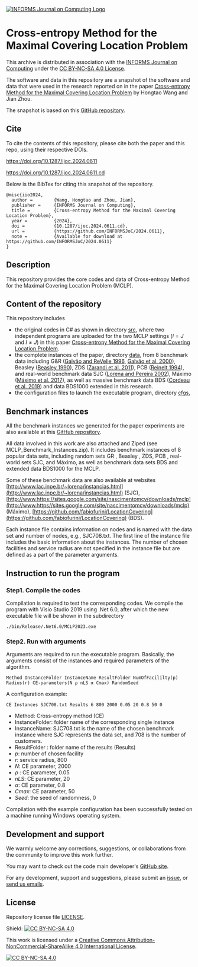 [![INFORMS Journal on Computing Logo](https://INFORMSJoC.github.io/logos/INFORMS_Journal_on_Computing_Header.jpg)](https://pubsonline.informs.org/journal/ijoc)

# Cross-entropy Method for the Maximal Covering Location Problem

This archive is distributed in association with the [INFORMS Journal on
Computing](https://pubsonline.informs.org/journal/ijoc) under the [CC BY-NC-SA 4.0 License](LICENSE).

The software and data in this repository are a snapshot of the software and data that were used in the research reported on in the paper [Cross-entropy Method for the Maximal Covering Location Problem](https://doi.org/10.1287/ijoc.2024.0611) by Hongtao Wang and Jian Zhou.

The snapshot is based on this [GitHub repository](https://github.com/HWangUPV/MCLP).

## Cite

To cite the contents of this repository, please cite both the paper and this repo, using their respective DOIs.

https://doi.org/10.1287/ijoc.2024.0611

https://doi.org/10.1287/ijoc.2024.0611.cd

Below is the BibTex for citing this snapshot of the repository.

```
@misc{iio2024,
  author =        {Wang, Hongtao and Zhou, Jian},
  publisher =     {INFORMS Journal on Computing},
  title =         {Cross-entropy Method for the Maximal Covering Location Problem},
  year =          {2024},
  doi =           {10.1287/ijoc.2024.0611.cd},
  url =           {https://github.com/INFORMSJoC/2024.0611},
  note =          {Available for download at https://github.com/INFORMSJoC/2024.0611}
}
```

## Description

This repository provides the core codes and data of Cross-entropy Method for the Maximal Covering Location Problem (MCLP).

## Content of the repository

This repository includes 

* the original codes in C# as shown in directory [src](src/), where two independent programs are uploaded for the two MCLP settings ($I=J$ and  $I \neq J$) in this paper [Cross-entropy Method for the Maximal Covering Location Problem](https://doi.org/10.1287/ijoc.2024.0611).
* the complete instances of the paper, directory [data](data/), from 8 benchmark data including G&R ([Galvão and ReVelle 1996](https://doi.org/10.1016/S0966-8349%2897%2983342-6), [Galvão et al. 2000](https://doi.org/10.1016/S0377-2217%2899%2900171-X)), Beasley ([Beasley 1990](https://www.tandfonline.com/doi/abs/10.1057/jors.1990.166)), ZDS ([Zarandi et al. 2011](https://www.sciencedirect.com/science/article/pii/S1026309811002100)), PCB ([Reinelt 1994](http://dx.doi.org/10.5772/5583)), and real-world benchmark data SJC ([Lorena and Pereira 2002](https://citeseerx.ist.psu.edu/document?repid=rep1&type=pdf&doi=75515a186e951958f8ed4a90362338f6b0646746)), Máximo ([Máximo et al. 2017](https://www.sciencedirect.com/science/article/abs/pii/S0305054816302131)), as well as massive benchmark data BDS ([Cordeau et al. 2019](https://www.sciencedirect.com/science/article/abs/pii/S0377221718310737)) and data BDS1000 extended in this research.
* the configuration files to launch the executable program, directory [cfgs](cfgs/),

## Benchmark instances

All the benchmark instances we generated for the paper experiments are also available at this [GitHub repository](https://github.com/HWangUPV/MCLP). 

All data involved in this work are also attached and Ziped (see MCLP_Benchmark_Instances.zip). It includes benchmark instances of 8 popular data sets, including random sets GR , Beasley , ZDS, PCB , real-world sets SJC, and Máximo, as well as benchmark data sets BDS and extended data BDS1000 for the MCLP.

Some of these benchmark data are also available at websites  [http://www.lac.inpe.br/~lorena/instancias.html](http://www.lac.inpe.br/~lorena/instancias.html)  (SJC),  [http://www.https://sites.google.com/site/nascimentomcv/downloads/mclp](http://www.https//sites.google.com/site/nascimentomcv/downloads/mclp)  (Máximo),  [https://github.com/fabiofurini/LocationCovering](https://github.com/fabiofurini/LocationCovering)  (BDS).

Each instance file contains information on nodes and is named with the data set and number of nodes, e.g., SJC708.txt. The first line of the instance file includes the basic information about the instances. The number of chosen facilities and service radius are not specified in the instance file but are defined as a part of the parameter arguments.

## Instruction to run the program

### Step1. Compile the codes

Compilation is required to test the corresponding codes. We compile the program with Visio Studio 2019 using .Net 6.0, after which the new executable file will be shown in the subdirectory
```
./bin/Release/.Net6.0/MCLP2023.exe
```

### Step2. Run with arguments

Arguments are required to run the executable program. Basically, the arguments consist of the instances and required parameters of the algorithm. 
```
Method InstanceFolder InstanceName ResultFolder NumOfFacililty(p) Radius(r) CE-parameters(N ρ nLS α Cmax) RandomSeed
```
A configuration example:
```
CE Instances SJC708.txt Results 6 800 2000 0.05 20 0.8 50 0
```
- Method: Cross-entropy method (CE)
- InstanceFolder: folder name of the corresponding single instance
- InstanceName:  SJC708.txt is the name of the chosen benchmark instance where SJC represents the data set, and 708 is the number of customers.
- ResultFolder : folder name of the results (Results)
- $p$: number of chosen facility
- $r$:  service radius, 800
- $N$: CE parameter, 2000 
- $\rho$ : CE parameter, 0.05
- $nLS$: CE parameter, 20
- $\alpha$: CE parameter, 0.8
- $Cmax$: CE parameter, 50
- $Seed$: the seed of randomness, 0

Compilation with the example configuration has been successfully tested on a machine running Windows operating system.


##  Development and support

We warmly welcome any corrections, suggestions, or collaborations from the community to improve this work further.

You may want to check out the code main developer's [GitHub site](https://github.com/HWangUPV).

For any development, support and suggestions, please submit an
[issue](https://github.com/HWangUPV/MCLP/issues/new), or [send us emails](mailto:hwang8@doctor.upv.es;zhou_jian@shu.edu.cn?cc=htwang.upv@gmail.com&subject=MCLP%20Repo%20-%20Question).

## License

Repository license file [LICENSE](LICENSE).

Shield: [![CC BY-NC-SA 4.0][cc-by-nc-sa-shield]][cc-by-nc-sa]

This work is licensed under a
[Creative Commons Attribution-NonCommercial-ShareAlike 4.0 International License][cc-by-nc-sa].

[![CC BY-NC-SA 4.0][cc-by-nc-sa-image]][cc-by-nc-sa]

[cc-by-nc-sa]: http://creativecommons.org/licenses/by-nc-sa/4.0/
[cc-by-nc-sa-image]: https://licensebuttons.net/l/by-nc-sa/4.0/88x31.png
[cc-by-nc-sa-shield]: https://img.shields.io/badge/License-CC%20BY--NC--SA%204.0-lightgrey.svg
